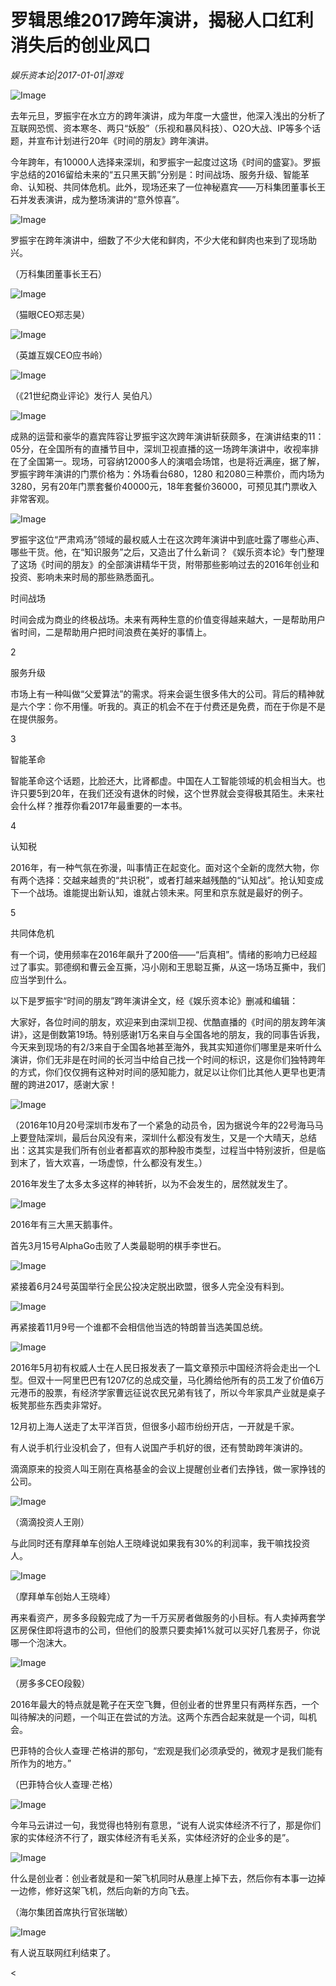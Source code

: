 # 罗辑思维2017跨年演讲，揭秘人口红利消失后的创业风口

*娱乐资本论|2017-01-01|游戏*

![Image](https://mmbiz.qpic.cn/mmbiz_png/goS7HL0rlQGDX4LEzzUkA6KEEVJhzhX1X6AhxfwK0rgMIX1iaBibCjG3eiaR6JzDw0glcH1f0rcuf4QqOsCJv5lpw/640?wx_fmt=png&tp=webp&wxfrom=5&wx_lazy=1)

去年元旦，罗振宇在水立方的跨年演讲，成为年度一大盛世，他深入浅出的分析了互联网恐慌、资本寒冬、两只“妖股”（乐视和暴风科技）、O2O大战、IP等多个话题，并宣布计划进行20年《时间的朋友》跨年演讲。

今年跨年，有10000人选择来深圳，和罗振宇一起度过这场《时间的盛宴》。罗振宇总结的2016留给未来的“五只黑天鹅”分别是：时间战场、服务升级、智能革命、认知税、共同体危机。此外，现场还来了一位神秘嘉宾——万科集团董事长王石并发表演讲，成为整场演讲的“意外惊喜”。

![Image](https://mmbiz.qpic.cn/mmbiz_png/goS7HL0rlQGDX4LEzzUkA6KEEVJhzhX1RDibeLVEMhTLSMtlPRicCslGT7zZIoCFDUQbO3mia2BwXe9Oraby9f6xQ/640?wx_fmt=png&tp=webp&wxfrom=5&wx_lazy=1)

罗振宇在跨年演讲中，细数了不少大佬和鲜肉，不少大佬和鲜肉也来到了现场助兴。

（万科集团董事长王石）

![Image](https://mmbiz.qpic.cn/mmbiz_png/goS7HL0rlQGDX4LEzzUkA6KEEVJhzhX1PuzEia4LxIw18Ky2GbFc7xLR6tVB1DxaoPoXiaSm1VVqls1A9ibEfXfGQ/640?wx_fmt=png&tp=webp&wxfrom=5&wx_lazy=1)

（猫眼CEO郑志昊）

![Image](https://mmbiz.qpic.cn/mmbiz_png/goS7HL0rlQGDX4LEzzUkA6KEEVJhzhX1icFZrKEDfEpic5NBX86m44uKh5UZaibnWbvfBKCY46NZZDAJY333VBsUQ/640?wx_fmt=png&tp=webp&wxfrom=5&wx_lazy=1)

（英雄互娱CEO应书岭）

![Image](https://mmbiz.qpic.cn/mmbiz_png/goS7HL0rlQGDX4LEzzUkA6KEEVJhzhX1xyB9IFUJHERrwIPWVViaOWmv0D0xqFunCDx20p2ricOnhcbXSOrR16nw/640?wx_fmt=png&tp=webp&wxfrom=5&wx_lazy=1)

（《21世纪商业评论》发行人 吴伯凡）

![Image](https://mmbiz.qpic.cn/mmbiz_png/goS7HL0rlQGDX4LEzzUkA6KEEVJhzhX1GuYvx2TvGlItvA0elWa08ZvCicLBdl3OZKRh329ibVgZiaFzs56k1jEYg/640?wx_fmt=png&tp=webp&wxfrom=5&wx_lazy=1)

成熟的运营和豪华的嘉宾阵容让罗振宇这次跨年演讲斩获颇多，在演讲结束的11：05分，在全国所有的直播节目中，深圳卫视直播的这一场跨年演讲中，收视率排在了全国第一。现场，可容纳12000多人的演唱会场馆，也是将近满座，据了解，罗振宇跨年演讲的门票价格为：外场看台680，1280 和2080三种票价，而内场为3280，另有20年门票套餐价40000元，18年套餐价36000，可预见其门票收入非常客观。

![Image](https://mmbiz.qpic.cn/mmbiz_png/goS7HL0rlQGDX4LEzzUkA6KEEVJhzhX1wUnMD6sh4ia4lSXTCDFHV5LsYIzwUjLGqS3YgfhKMrlJwPRD0S1A9zQ/640?wx_fmt=png&tp=webp&wxfrom=5&wx_lazy=1)

罗振宇这位“严肃鸡汤”领域的最权威人士在这次跨年演讲中到底吐露了哪些心声、哪些干货。他，在“知识服务”之后，又造出了什么新词？《娱乐资本论》专门整理了这场《时间的朋友》的全部演讲精华干货，附带那些影响过去的2016年创业和投资、影响未来时局的那些熟悉面孔。

时间战场

时间会成为商业的终极战场。未来有两种生意的价值变得越来越大，一是帮助用户省时间，二是帮助用户把时间浪费在美好的事情上。

2

服务升级

市场上有一种叫做“父爱算法”的需求。将来会诞生很多伟大的公司。背后的精神就是六个字：你不用懂。听我的。真正的机会不在于付费还是免费，而在于你是不是在提供服务。

3

智能革命

智能革命这个话题，比脸还大，比肾都虚。中国在人工智能领域的机会相当大。也许只要5到20年，在我们还没有退休的时候，这个世界就会变得极其陌生。未来社会什么样？推荐你看2017年最重要的一本书。

4

认知税

2016年，有一种气氛在弥漫，叫事情正在起变化。面对这个全新的庞然大物，你有两个选择：交越来越贵的“共识税”，或者打越来越残酷的“认知战”。抢认知变成下一个战场。谁能提出新认知，谁就占领未来。阿里和京东就是最好的例子。

5

共同体危机

有一个词，使用频率在2016年飙升了200倍——“后真相”。情绪的影响力已经超过了事实。郭德纲和曹云金互撕，冯小刚和王思聪互撕，从这一场场互撕中，我们应当学到什么。

以下是罗振宇“时间的朋友”跨年演讲全文，经《娱乐资本论》删减和编辑：

大家好，各位时间的朋友，欢迎来到由深圳卫视、优酷直播的《时间的朋友跨年演讲》，这是倒数第19场。特别感谢1万名来自与全国各地的朋友，我的同事告诉我，今天来到现场的有2/3来自于全国各地甚至海外，我其实知道你们哪里是来听什么演讲，你们无非是在时间的长河当中给自己找一个时间的标识，这是你们独特跨年的方式，你们仅仅拥有这种对时间的感知能力，就足以让你们比其他人更早也更清醒的跨进2017，感谢大家！

![Image](https://mmbiz.qpic.cn/mmbiz_png/goS7HL0rlQGDX4LEzzUkA6KEEVJhzhX1kjvOWJ8QGj3KF2C6afO7kqLGibicWh8KPSaP1dMcJ1aydMZSEpsic4T6w/640?wx_fmt=png&tp=webp&wxfrom=5&wx_lazy=1)

（2016年10月20号深圳市发布了一个紧急的动员令，因为据说今年的22号海马马上要登陆深圳，最后台风没有来，深圳什么都没有发生，又是一个大晴天，总结出：这其实是我们所有创业者都喜欢的那种股市类型，过程当中特别波折，但是临到末了，皆大欢喜，一场虚惊，什么都没有发生。）

2016年发生了太多太多这样的神转折，以为不会发生的，居然就发生了。

![Image](https://mmbiz.qpic.cn/mmbiz_png/goS7HL0rlQGDX4LEzzUkA6KEEVJhzhX1EO8UjFzNKorSGU2rEs0tue1fY9DRibOHUtMmpS8uHsxJIJ8Qcxv7nNw/640?wx_fmt=png&tp=webp&wxfrom=5&wx_lazy=1)

2016年有三大黑天鹅事件。

首先3月15号AlphaGo击败了人类最聪明的棋手李世石。

![Image](https://mmbiz.qpic.cn/mmbiz_png/goS7HL0rlQGDX4LEzzUkA6KEEVJhzhX12Vy68dJG7gjd2PH3ZAPRlWBQOia5sQmBQ3EWxUicWAc5Aibic3TUWnKMrw/640?wx_fmt=png&tp=webp&wxfrom=5&wx_lazy=1)

紧接着6月24号英国举行全民公投决定脱出欧盟，很多人完全没有料到。

![Image](https://mmbiz.qpic.cn/mmbiz_png/goS7HL0rlQGDX4LEzzUkA6KEEVJhzhX1T5IvMb3nVkJaIK6VXoDadAl7w08BeWO6GblDjpRXZuSicTjP0S9GawQ/640?wx_fmt=png&tp=webp&wxfrom=5&wx_lazy=1)

再紧接着11月9号一个谁都不会相信他当选的特朗普当选美国总统。

![Image](https://mmbiz.qpic.cn/mmbiz_png/goS7HL0rlQGDX4LEzzUkA6KEEVJhzhX1FsicQKWWyUOO0bxtGib7iad2iapcs3vg5c9t2bIiaEFVsmbo4nUeZC09MSg/640?wx_fmt=png&tp=webp&wxfrom=5&wx_lazy=1)

2016年5月初有权威人士在人民日报发表了一篇文章预示中国经济将会走出一个L型。但双十一阿里巴巴有1207亿的总成交量，马化腾给他所有的员工发了价值6万元港币的股票，有经济学家曹远征说农民兄弟有钱了，所以今年家具产业就是桌子板凳那些东西卖非常好。

12月初上海人送走了太平洋百货，但很多小超市纷纷开店，一开就是千家。

有人说手机行业没机会了，但有人说国产手机好的很，还有赞助跨年演讲的。

滴滴原来的投资人叫王刚在真格基金的会议上提醒创业者们去挣钱，做一家挣钱的公司。

![Image](https://mmbiz.qpic.cn/mmbiz_png/goS7HL0rlQGDX4LEzzUkA6KEEVJhzhX1MftyueSTXqkC2icZ7RANusWvT3J38D1jwJPYOqAP1IEXyqyhjBnaWrA/640?wx_fmt=png&tp=webp&wxfrom=5&wx_lazy=1)

（滴滴投资人王刚）

与此同时还有摩拜单车创始人王晓峰说如果我有30%的利润率，我干嘛找投资人。

![Image](https://mmbiz.qpic.cn/mmbiz_png/goS7HL0rlQGDX4LEzzUkA6KEEVJhzhX1ibZD3X8ichxXV14wy1UicyMKNbacvic6msWKHGNIs7WfbBQk7q3K4ASDvA/640?wx_fmt=png&tp=webp&wxfrom=5&wx_lazy=1)

（摩拜单车创始人王晓峰）

再来看资产，房多多段毅完成了为一千万买房者做服务的小目标。有人卖掉两套学区房保住即将退市的公司，但他们的股票只要卖掉1%就可以买好几套房子，你说哪一个泡沫大。

![Image](https://mmbiz.qpic.cn/mmbiz_png/goS7HL0rlQGDX4LEzzUkA6KEEVJhzhX141oIbLlKeH48XTQMAtodTg6TsUCKUPYmLys5cN3kFGLLTKHf3NZzKw/640?wx_fmt=png&tp=webp&wxfrom=5&wx_lazy=1)

（房多多CEO段毅）

2016年最大的特点就是靴子在天空飞舞，但创业者的世界里只有两样东西，一个叫待解决的问题，一个叫正在尝试的方法。这两个东西合起来就是一个词，叫机会。

巴菲特的合伙人查理·芒格讲的那句，“宏观是我们必须承受的，微观才是我们能有所作为的地方。”

（巴菲特合伙人查理·芒格）

![Image](https://mmbiz.qpic.cn/mmbiz_png/goS7HL0rlQGDX4LEzzUkA6KEEVJhzhX11s2XvbN1Ra67YTLHQTFXzIRxL9GP1d0aQrLY25jgLaENcH1wEusrBA/640?wx_fmt=png&tp=webp&wxfrom=5&wx_lazy=1)

今年马云讲过一句，我觉得也特别有意思，“说有人说实体经济不行了，那是你们家的实体经济不行了，跟实体经济有毛关系，实体经济好的企业多的是”。

![Image](https://mmbiz.qpic.cn/mmbiz_png/goS7HL0rlQGDX4LEzzUkA6KEEVJhzhX1qPMUPIYQibYx78mG7sbDEzCdnLD9bbAEJuB3aVwkRX0Kr165J6qrzWQ/640?wx_fmt=png&tp=webp&wxfrom=5&wx_lazy=1)

什么是创业者：创业者就是和一架飞机同时从悬崖上掉下去，然后你有本事一边掉一边修，修好这架飞机，然后向新的方向飞去。

（海尔集团首席执行官张瑞敏）

![Image](https://mmbiz.qpic.cn/mmbiz_png/goS7HL0rlQGDX4LEzzUkA6KEEVJhzhX1FFaJpUsNXwpvF5BZysXHJVvA9EJvJlUdIiaILK96q21cYg9DCtia4vVg/640?wx_fmt=png&tp=webp&wxfrom=5&wx_lazy=1)

有人说互联网红利结束了。

<

